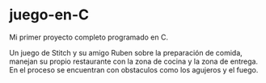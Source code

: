# juego-en-C
Mi primer proyecto completo programado en C.

Un juego de Stitch y su amigo Ruben sobre la preparación de comida, manejan su propio restaurante con la zona de cocina y la zona de entrega. En el proceso se encuentran con obstaculos como los agujeros y el fuego.

